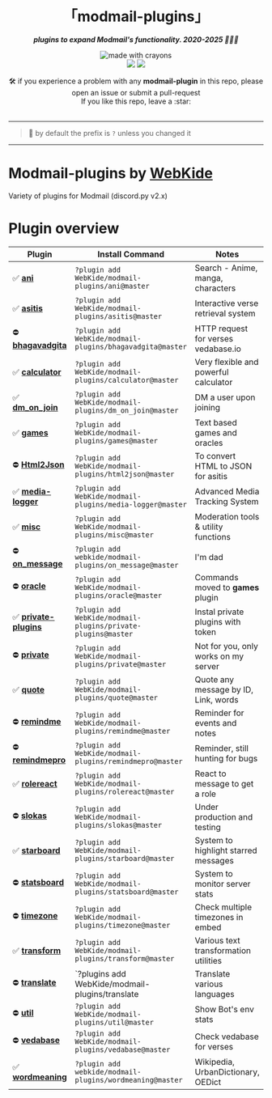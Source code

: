 <div align="center">
<h1>「modmail-plugins」</h1>
<p><b><i>plugins to expand Modmail's functionality. 2020-2025 🍆💦🍑</i></b></p>
</div>


<div align="center">
<img src="http://forthebadge.com/images/badges/made-with-crayons.svg?style=for-the-badge" alt="made with crayons"><br>
<img src="https://img.shields.io/badge/python-v3.7+-12a4ff?style=for-the-badge&logo=python&logoColor=12a4ff">
<img src="https://img.shields.io/badge/library-discord%2Epy%202%2Ex-ffbb10?style=for-the-badge&logo=discord">

<p>🛠️ if you experience a problem with any <b>modmail-plugin</b> in this repo, please open an issue or submit a pull-request
<br>If you like this repo, leave a :star:<br><br></p>
</div>

---

> 🔸 by default the prefix is `?` unless you changed it

- - - -

# Modmail-plugins by [WebKide](https://github.com/WebKide/modmail-plugins/)
Variety of plugins for Modmail (discord.py v2.x)

# Plugin overview

| Plugin                                                                                           | Install Command                                            | Notes                                 |
|--------------------------------------------------------------------------------------------------|------------------------------------------------------------|---------------------------------------|
| ✅ [**ani**](https://github.com/WebKide/modmail-plugins/tree/master/ani)                         | `?plugin add WebKide/modmail-plugins/ani@master`             | Search - Anime, manga, characters     |
| ✅ [**asitis**](https://github.com/WebKide/modmail-plugins/tree/master/asitis)                   | `?plugin add WebKide/modmail-plugins/asitis@master`          | Interactive verse retrieval system    |
| ⛔ [**bhagavadgita**](https://github.com/WebKide/modmail-plugins/tree/master/bhagavadgita)       | `?plugin add WebKide/modmail-plugins/bhagavadgita@master`    | HTTP request for verses vedabase.io   |
| ✅ [**calculator**](https://github.com/WebKide/modmail-plugins/tree/master/calculator)           | `?plugin add WebKide/modmail-plugins/calculator@master`      | Very flexible and powerful calculator |
| ✅ [**dm_on_join**](https://github.com/WebKide/modmail-plugins/tree/master/dm_on_join)           | `?plugin add WebKide/modmail-plugins/dm_on_join@master`      | DM a user upon joining                |
| ✅ [**games**](https://github.com/WebKide/modmail-plugins/tree/master/games)                     | `?plugin add WebKide/modmail-plugins/games@master`           | Text based games and oracles          |
| ⛔ [**Html2Json**](https://github.com/WebKide/modmail-plugins/tree/master/html2json)             | `?plugin add WebKide/modmail-plugins/html2json@master`       | To convert HTML to JSON for asitis    |
| ✅ [**media-logger**](https://github.com/WebKide/modmail-plugins/tree/master/media-logger)       | `?plugin add WebKide/modmail-plugins/media-logger@master`    | Advanced Media Tracking System        |
| ✅ [**misc**](https://github.com/WebKide/modmail-plugins/tree/master/misc)                       | `?plugin add WebKide/modmail-plugins/misc@master`            | Moderation tools & utility functions  |
| ⛔ [**on_message**](https://github.com/WebKide/modmail-plugins/tree/master/on_message)           | `?plugin add webkide/modmail-plugins/on_message@master`      | I'm dad                               |
| ⛔ [**oracle**](https://github.com/WebKide/modmail-plugins/tree/master/oracle)                   | `?plugin add WebKide/modmail-plugins/oracle@master`          | Commands moved to **games** plugin    |
| ✅ [**private-plugins**](https://github.com/WebKide/modmail-plugins/tree/master/private-plugins) | `?plugin add WebKide/modmail-plugins/private-plugins@master` | Instal private plugins with token     |
| ⛔ [**private**](https://github.com/WebKide/modmail-plugins/tree/master/private)                 | `?plugin add WebKide/modmail-plugins/private@master`         | Not for you, only works on my server  |
| ✅ [**quote**](https://github.com/WebKide/modmail-plugins/tree/master/quote)                     | `?plugin add WebKide/modmail-plugins/quote@master`           | Quote any message by ID, Link, words  |
| ⛔ [**remindme**](https://github.com/WebKide/modmail-plugins/tree/master/remindme)               | `?plugin add WebKide/modmail-plugins/remindme@master`        | Reminder for events and notes         |
| ⛔ [**remindmepro**](https://github.com/WebKide/modmail-plugins/tree/master/remindmepro)         | `?plugin add WebKide/modmail-plugins/remindmepro@master`     | Reminder, still hunting for bugs      |
| ✅ [**rolereact**](https://github.com/WebKide/modmail-plugins/tree/master/rolereact)             | `?plugin add WebKide/modmail-plugins/rolereact@master`       | React to message to get a role        |
| ⛔ [**slokas**](https://github.com/WebKide/modmail-plugins/tree/master/slokas)                   | `?plugin add WebKide/modmail-plugins/slokas@master`          | Under production and testing          |
| ✅ [**starboard**](https://github.com/WebKide/modmail-plugins/tree/master/starboard)             | `?plugin add WebKide/modmail-plugins/starboard@master`       | System to highlight starred messages  |
| ⛔ [**statsboard**](https://github.com/WebKide/modmail-plugins/tree/master/statsboard)           | `?plugin add WebKide/modmail-plugins/statsboard@master`      | System to monitor server stats        |
| ⛔ [**timezone**](https://github.com/WebKide/modmail-plugins/tree/master/timezone)               | `?plugin add WebKide/modmail-plugins/timezone@master`        | Check multiple timezones in embed     |
| ✅ [**transform**](https://github.com/WebKide/modmail-plugins/tree/master/transform)             | `?plugin add WebKide/modmail-plugins/transform@master`       | Various text transformation utilities |
| ⛔ [**translate**](https://github.com/WebKide/modmail-plugins/tree/master/translate)             | `?plugins add WebKide/modmail-plugins/translate              | Translate various languages           |
| ⛔ [**util**](https://github.com/WebKide/modmail-plugins/tree/master/util)                       | `?plugin add WebKide/modmail-plugins/util@master`            | Show Bot's env stats                  |
| ⛔ [**vedabase**](https://github.com/WebKide/modmail-plugins/tree/master/vedabase)               | `?plugin add WebKide/modmail-plugins/vedabase@master`        | Check vedabase for verses             |
| ✅ [**wordmeaning**](https://github.com/WebKide/modmail-plugins/tree/master/wordmeaning)         | `?plugin add webkide/modmail-plugins/wordmeaning@master`     | Wikipedia, UrbanDictionary, OEDict    |

